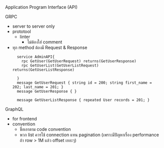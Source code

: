 Application Program Interface (API)

GRPC
  - server to server only
  - prototool
    - linter
      - ไม่ต้องใส่ comment
  - ทุก method ต้องมี Request & Response
      ```
        service AdminAPI{
          rpc GetUser(GetUserRequest) returns(GetUserResponse)
          rpc GetUserList(GetUserListRequest) returns(GetUserListResponse)

        }
        message GetUserRequest { string id = 200; string first_name = 202; last_name = 201; }
        message GetUserResponse { }
        
        message GetUserListResponse { repeated User records = 201; }
      ```
GraphQL
  - for frontend
  - convention
    - ชื่อเอาตาม code convention
    - พวก list ควรใช้ connection แทน pagination (เพราะมีปัญหาเรื่อง performance ถ้า row > 1M แล้ว offset เยอะๆ)
